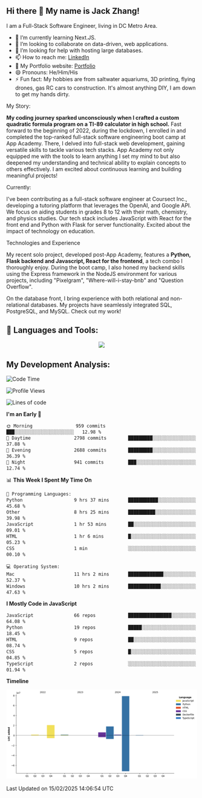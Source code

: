 
## Hi there 👋 My name is Jack Zhang!
I am a Full-Stack Software Engineer, living in DC Metro Area.

* 🌱 I’m currently learning Next.JS.
* 👯 I’m looking to collaborate on data-driven, web applications.
* 🤔 I’m looking for help with hosting large databases.
* 📫 How to reach me: [LinkedIn](https://www.linkedin.com/in/jack-zhang-1ba90929/)
* 🔭 My Portfolio website: [Portfolio](https://www.jackzhang.io)
* 😄 Pronouns: He/Him/His
* ⚡ Fun fact: My hobbies are from saltwater aquariums, 3D printing, flying drones, gas RC cars to construction. It's almost anything DIY, I am down to get my hands dirty.

My Story:

**My coding journey sparked unconsciously when I crafted a custom quadratic formula program on a TI-89 calculator in high school.** Fast forward to the beginning of 2022, during the lockdown, I enrolled in and completed the top-ranked full-stack software engineering boot camp at App Academy. There, I delved into full-stack web development, gaining versatile skills to tackle various tech stacks. App Academy not only equipped me with the tools to learn anything I set my mind to but also deepened my understanding and technical ability to explain concepts to others effectively. I am excited about continuous learning and building meaningful projects!

Currently:

I've been contributing as a full-stack software engineer at Coursect Inc., developing a tutoring platform that leverages the OpenAI, and Google API. We focus on aiding students in grades 8 to 12 with their math, chemistry, and physics studies. Our tech stack includes JavaScript with React for the front end and Python with Flask for server functionality. Excited about the impact of technology on education.

Technologies and Experience

My recent solo project, developed post-App Academy, features a **Python, Flask backend and Javascript, React for the frontend**, a tech combo I thoroughly enjoy. During the boot camp, I also honed my backend skills using the Express framework in the NodeJS environment for various projects, including "Pixelgram",  "Where-will-i-stay-bnb" and "Question Overflow".

On the database front, I bring experience with both relational and non-relational databases. My projects have seamlessly integrated SQL, PostgreSQL, and MySQL. Check out my work!


## 🧰 Languages and Tools:
<p align="center">
  <a href="https://skillicons.dev">
    <img src="https://skillicons.dev/icons?i=js,py,react,redux,html,css,flask,sequelize,express,npm,sqlite,postgres,github,postman,docker,nextjs,tailwind,gcp,ai" />
  </a>
</p>


## My Development Analysis:
<!--START_SECTION:waka-->
![Code Time](http://img.shields.io/badge/Code%20Time-1%2C351%20hrs%2059%20mins-blue)

![Profile Views](http://img.shields.io/badge/Profile%20Views-0-blue)

![Lines of code](https://img.shields.io/badge/From%20Hello%20World%20I%27ve%20Written-127.0%20million%20lines%20of%20code-blue)

**I'm an Early 🐤** 

```text
🌞 Morning                959 commits         ███░░░░░░░░░░░░░░░░░░░░░░   12.98 % 
🌆 Daytime                2798 commits        █████████░░░░░░░░░░░░░░░░   37.88 % 
🌃 Evening                2688 commits        █████████░░░░░░░░░░░░░░░░   36.39 % 
🌙 Night                  941 commits         ███░░░░░░░░░░░░░░░░░░░░░░   12.74 % 
```


📊 **This Week I Spent My Time On** 

```text
💬 Programming Languages: 
Python                   9 hrs 37 mins       ███████████░░░░░░░░░░░░░░   45.68 % 
Other                    8 hrs 25 mins       ██████████░░░░░░░░░░░░░░░   39.98 % 
JavaScript               1 hr 53 mins        ██░░░░░░░░░░░░░░░░░░░░░░░   09.01 % 
HTML                     1 hr 6 mins         █░░░░░░░░░░░░░░░░░░░░░░░░   05.23 % 
CSS                      1 min               ░░░░░░░░░░░░░░░░░░░░░░░░░   00.10 % 

💻 Operating System: 
Mac                      11 hrs 2 mins       █████████████░░░░░░░░░░░░   52.37 % 
Windows                  10 hrs 2 mins       ████████████░░░░░░░░░░░░░   47.63 % 
```

**I Mostly Code in JavaScript** 

```text
JavaScript               66 repos            ████████████████░░░░░░░░░   64.08 % 
Python                   19 repos            █████░░░░░░░░░░░░░░░░░░░░   18.45 % 
HTML                     9 repos             ██░░░░░░░░░░░░░░░░░░░░░░░   08.74 % 
CSS                      5 repos             █░░░░░░░░░░░░░░░░░░░░░░░░   04.85 % 
TypeScript               2 repos             ░░░░░░░░░░░░░░░░░░░░░░░░░   01.94 % 
```



**Timeline**

![Lines of Code chart](https://raw.githubusercontent.com/jzhang319/jzhang319/master/assets/bar_graph.png)


 Last Updated on 15/02/2025 14:06:54 UTC
<!--END_SECTION:waka-->
